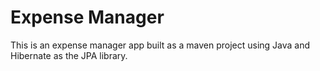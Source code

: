 # Expense Manager

This is an expense manager app built as a maven project using Java and Hibernate as the JPA library.

